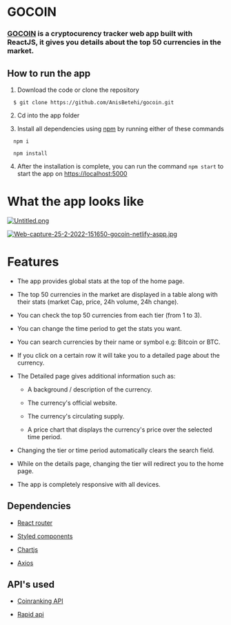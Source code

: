 # GOCOIN
### [**GOCOIN**](https://gocoin.netlify.app) is a cryptocurency tracker web app built with ReactJS, it gives you details about the top 50 currencies in the market.


## How to run the app
1. Download the code or clone the repository
```
  $ git clone https://github.com/AnisBetehi/gocoin.git
```
2. Cd into the app folder

3. Install all dependencies using [npm](https://www.npmjs.com/) by running either of these commands
```
  npm i
```
```
  npm install
```

4. After the installation is complete, you can run the command `npm start` to start the app on [https://localhost:5000](https://localhost:5000)

# What the app looks like

[![Untitled.png](https://i.postimg.cc/8C8mzx4r/Untitled.png)](https://postimg.cc/VJRC7G3Y)

[![Web-capture-25-2-2022-151650-gocoin-netlify-aspp.jpg](https://i.postimg.cc/85pWFG6s/Web-capture-25-2-2022-151650-gocoin-netlify-aspp.jpg)](https://postimg.cc/zLQ3M9p1)

# Features

- The app provides global stats at the top of the home page.

- The top 50 currencies in the market are displayed in a table along with their stats (market Cap, price, 24h volume, 24h change).

- You can check the top 50 currencies from each tier (from 1 to 3).

- You can change the time period to get the stats you want.

- You can search currencies by their name or symbol e.g: Bitcoin or BTC.

- If you click on a certain row it will take you to a detailed page about the currency.

- The Detailed page gives additional information such as:

  - A background / description of the currency.

  - The currency's official website.

  - The currency's circulating supply.

  - A price chart that displays the currency's price over the selected time period.

- Changing the tier or time period automatically clears the search field.

- While on the details page, changing the tier will redirect you to the home page.

- The app is completely responsive with all devices.


## Dependencies
- [React router](https://reactrouter.com/)

- [Styled components](https://styled-components.com/)

- [Chartjs](https://www.chartjs.org/)

- [Axios](https://axios-http.com/docs/intro)

## API's used

- [Coinranking API](https://developers.coinranking.com/api/documentation)

- [Rapid api](https://rapidapi.com/)
